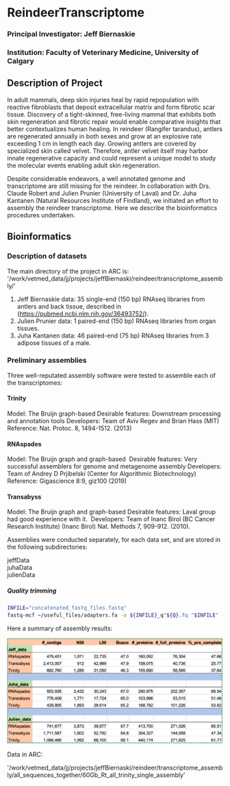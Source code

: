# ReindeerTranscriptome

### Principal Investigator: Jeff Biernaskie
### Institution: Faculty of Veterinary Medicine, University of Calgary

## Description of Project

In adult mammals, deep skin injuries heal by rapid repopulation with reactive fibroblasts that deposit extracellular matrix and form fibrotic scar tissue. Discovery of a tight-skinned, free-living mammal that exhibits both skin regeneration and fibrotic repair would enable comparative insights that better contextualizes human healing. In reindeer (Rangifer tarandus), antlers are regenerated annually in both sexes and grow at an explosive rate exceeding 1 cm in length each day. Growing antlers are covered by specialized skin called velvet. Therefore, antler velvet itself may harbor innate regenerative capacity and could represent a unique model to study the molecular events enabling adult skin regeneration.

Despite considerable endeavors, a well annotated genome and transcriptome are still missing for the reindeer. In collaboration with Drs. Claude Robert and Julien Prunier (University of Laval) and Dr. Juha Kantanen (Natural Resources Institute of Findland), we initiated an effort to assembly the reindeer transcriptome. Here we describe the bioinformatics procedures undertaken.

## Bioinformatics

### Description of datasets

The main directory of the project in ARC is:
'/work/vetmed_data/jj/projects/jeffBiernaski/reindeer/transcriptome_assembly/'

1. Jeff Biernaskie data: 35 single-end (150 bp) RNAseq libraries from antlers and back tissue, described in (https://pubmed.ncbi.nlm.nih.gov/36493752/).
2. Julien Prunier data: 1 paired-end (150 bp) RNAseq libraries from organ tissues.
3. Juha Kantanen data: 46 paired-end (75 bp) RNAseq libraries from 3 adipose tissues of a male.

### Preliminary assemblies

Three well-reputated assembly software were tested to assemble each of the transcriptomes:

#### Trinity
Model: The Bruijn graph-based
Desirable features: Downstream processing and annotation tools
Developers: Team of Aviv Regev and Brian Hass (MIT)
Reference: Nat. Protoc. 8, 1494-1512. (2013)

#### RNAspades
Model: The Bruijn graph and graph-based 
Desirable features: Very successful assemblers for genome and metagenome assembly
Developers: Team of Andrey D Prjibelski (Center for Algorithmic Biotechnology)
Reference: Gigascience 8:9, giz100 (2019)

#### Transabyss
Model: The Bruijn graph and graph-based
Desirable features: Laval group had good experience with it. 
Developers: Team of Inanc Birol (BC Cancer Research Institute)
(Inanc Birol) Nat. Methods 7, 909-912. (2010).

Assemblies were conducted separately, for each data set, and are stored in the following subdirectories:

jeffData <br>
juhaData <br>
julienData <br>

##### Quality trimming



```bash
INFILE="concatenated_fastq_files.fastq"
fastq-mcf ~/useful_files/adapters.fa -o ${INFILE}_q"${Q}.fq "$INFILE" -k 0 -l 50  -w 3 -q Q
```



Here a summary of assembly results:

![Assembly results](summaryAssemblies.png "Assembly results")






  

Data in ARC:

'/work/vetmed_data/jj/projects/jeffBiernaski/reindeer/transcriptome_assembly/all_sequences_together/60Gb_Rt_all_trinity_single_assembly'




